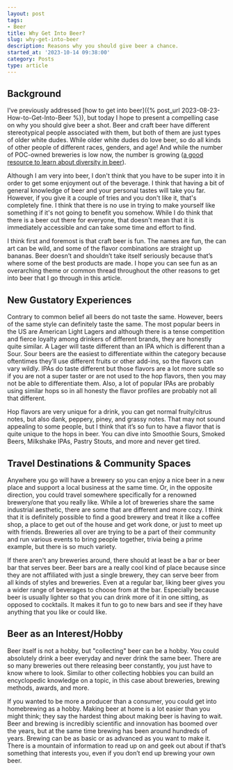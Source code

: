 ```yaml
---
layout: post
tags:
- Beer
title: Why Get Into Beer?
slug: why-get-into-beer
description: Reasons why you should give beer a chance.
started_at: '2023-10-14 09:38:00'
category: Posts
type: article
---
```


## Background

I’ve previously addressed [how to get into beer]({% post_url 2023-08-23-How-to-Get-Into-Beer %}), but today I hope to present a compelling case on why you should give beer a shot. Beer and craft beer have different stereotypical people associated with them, but both of them are just types of older white dudes. While older white dudes do love beer, so do all kinds of other people of different races, genders, and age! And while the number of POC-owned breweries is low now, the number is growing ([a good resource to learn about diversity in beer](https://beerisforeveryone.com/)).

Although I am very into beer, I don't think that you have to be super into it in order to get some enjoyment out of the beverage. I think that having a bit of general knowledge of beer and your personal tastes will take you far. However, if you give it a couple of tries and you don't like it, that's completely fine. I think that there is no use in trying to make yourself like something if it's not going to benefit you somehow. While I do think that there is a beer out there for everyone, that doesn't mean that it is immediately accessible and can take some time and effort to find.

I think first and foremost is that craft beer is fun. The names are fun, the can art can be wild, and some of the flavor combinations are straight up bananas. Beer doesn’t and shouldn’t take itself seriously because that’s where some of the best products are made. I hope you can see fun as an overarching theme or common thread throughout the other reasons to get into beer that I go through in this article. 

## New Gustatory Experiences

Contrary to common belief all beers do not taste the same. However, beers of the same style can definitely taste the same. The most popular beers in the US are American Light Lagers and although there is a tense competition and fierce loyalty among drinkers of different brands, they are honestly quite similar. A Lager will taste different than an IPA which is different than a Sour. Sour beers are the easiest to differentiate within the category because oftentimes they’ll use different fruits or other add-ins, so the flavors can vary wildly. IPAs do taste different but those flavors are a lot more subtle so if you are not a super taster or are not used to the hop flavors, then you may not be able to differentiate them. Also, a lot of popular IPAs are probably using similar hops so in all honesty the flavor profiles are probably not all that different. 

Hop flavors are very unique for a drink, you can get normal fruity/citrus notes, but also dank, peppery, piney, and grassy notes. That may not sound appealing to some people, but I think that it’s so fun to have a flavor that is quite unique to the hops in beer. You can dive into Smoothie Sours, Smoked Beers, Milkshake IPAs, Pastry Stouts, and more and never get tired. 

## Travel Destinations & Community Spaces  

Anywhere you go will have a brewery so you can enjoy a nice beer in a new place and support a local business at the same time. Or, in the opposite direction, you could travel somewhere specifically for a renowned brewery/one that you really like. While a lot of breweries share the same industrial aesthetic, there are some that are different and more cozy. I think that it is definitely possible to find a good brewery and treat it like a coffee shop, a place to get out of the house and get work done, or just to meet up with friends. Breweries all over are trying to be a part of their community and run various events to bring people together, trivia being a prime example, but there is so much variety.

If there aren't any breweries around, there should at least be a bar or beer bar that serves beer. Beer bars are a really cool kind of place because since they are not affiliated with just a single brewery, they can serve beer from all kinds of styles and breweries. Even at a regular bar, liking beer gives you a wider range of beverages to choose from at the bar. Especially because beer is usually lighter so that you can drink more of it in one sitting, as opposed to cocktails. It makes it fun to go to new bars and see if they have anything that you like or could like.

## Beer as an Interest/Hobby

Beer itself is not a hobby, but "collecting" beer can be a hobby. You could absolutely drink a beer everyday and never drink the same beer. There are so many breweries out there releasing beer constantly, you just have to know where to look. Similar to other collecting hobbies you can build an encyclopedic knowledge on a topic, in this case about breweries, brewing methods, awards, and more. 

If you wanted to be more a producer than a consumer, you could get into homebrewing as a hobby. Making beer at home is a lot easier than you might think; they say the hardest thing about making beer is having to wait. Beer and brewing is incredibly scientific and innovation has boomed over the years, but at the same time brewing has been around hundreds of years. Brewing can be as basic or as advanced as you want to make it. There is a mountain of information to read up on and geek out about if that’s something that interests you, even if you don’t end up brewing your own beer.